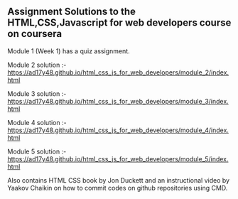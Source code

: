 ## Assignment Solutions to the HTML,CSS,Javascript for web developers course on coursera

Module 1 (Week 1) has a quiz assignment.

Module 2 solution :- https://ad17y48.github.io/html_css_js_for_web_developers/module_2/index.html

Module 3 solution :- https://ad17y48.github.io/html_css_js_for_web_developers/module_3/index.html

Module 4 solution :- https://ad17y48.github.io/html_css_js_for_web_developers/module_4/index.html

Module 5 solution :- https://ad17y48.github.io/html_css_js_for_web_developers/module_5/index.html

Also contains HTML CSS book by Jon Duckett and an instructional video by Yaakov Chaikin on how to commit codes on github repositories using CMD. 
